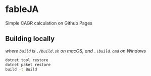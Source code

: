 # fableJA

Simple CAGR calculation on Github Pages

## Building locally

*where `build` is `./build.sh` on macOS, and `.\build.cmd` on Windows*

```bash
dotnet tool restore
dotnet paket restore
build -t Build
```
